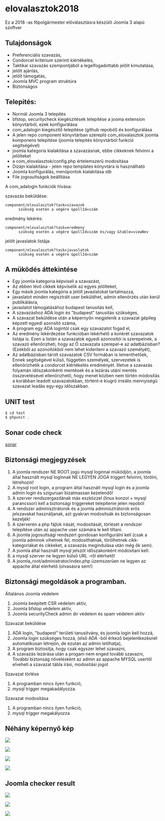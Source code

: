 # elovalasztok2018
Ez a 2018 -as főpolgármester előválasztásra készülő Joomla 3 alapú szoftver

Tulajdonságok
-------------

- Preferenciális szavazás,
- Condorcet kritérium szerinti kiértékelés,
- Taktikai szavazás szempontjából a legelfogadottabb jelölt kimutatása,
- jelölt ajánlás,
- jelölt támogatás,
- Joomla MVC program struktúra
- Biztonságos

Telepités:
----------

- Normál Joomla 3 telepités
- bfstop, securitycheck kiegészitések telepitése a jooma extension könyvtárból, ezek konfigurálása
- com_adalogin kiegészitő telepitése (github repoból) és konfigurálása
- A jelen repo component könyvtárban szerepló com_elovalasztok joomla komponens telepitése (joomla telepités könyvtárból funkció segitségével)
- joomla kategoria kialakitása a szavazásnak, ebbe cikkeknek felvinni a jelölteket
- a com_elovalasztok/config.php értelemszerű modosítása
- Dizájn kialakitása - jelen repo templates könyvtára is használható
- Joomla konfigurálás, menüpontok kialakitása stb
- File jogosultságok beállítása

A com_adalogin funkciók hívása:

szavazás beküldése:
```
component/elovalasztok?task=szavazok   
      szükség esetén a végére &pollId=szám 
```
eredmény lekérés:
```
component/elovalasztok?task=eredmeny
      szükség esetén a végére &pollId=szám és/vagy &table=viewNev
```
jelölt javaslatok listája:
```
component/elovalasztok?task=javaslatok
      szükség esetén a végére &pollId=szám
```


A müködés áttekintése
---------------------

- Egy joomla kategoria képviseli a szavazást,
- Az ebben lévő cikkek képviselik az egyes jelölteket,
- Egy másik joomla kategória a jelölt javaslatokat tartalmazza,
- javaslatot minden regisztrált user beküldhet, admin ellenörzés után kerül publikálásra,
- javaslatot támogatásához budapest tanusitás kell,
- A szavazáshoz ADA login és "budapest" tanusitás szükséges,
- A szavazat beküldése után a képernyőn megjelenik a szavazat gépileg képzett egyedi azonsító száma,
- A program egy ADA logintól csak egy szavazatot fogad el,
- Az eredmény lekérdezése funkcióban lekérhető a konkrét szavazatok listája is. Ezen a listán a szavazatok egyedi azonosítói is szerepelnek, a szavazó ellenőrizheti, hogy az Ő szavazata szerepel-e az adatbázisban? (Ezekből az azonoítókból nem lehet kideriteni a szavazó személyét),
- Az adatbázisban tárolt szavazatok CSV formában is lementhetőek, Ennek segitségével külső, független személyek, szervezetek is ellenörizhetik a condorcet kiértékelés eredményét. Illetve a szavazás folyamán idöszakonkénti mentések és a lezárás utáni mentés összevetésével ellenörizhető, hogy menet közben nem történ módosítás a korábban leadott szavazatokban, történt-e kiugró irreális mennyiségű szavazat leadás egy-egy időszakban.
 

UNIT test
---------


```
$ cd test
$ phpunit .
```

Sonar code check
----------------

[sonar](https://sonarcloud.io/dashboard?id=utopszkij_elovalasztok2018)

Biztonsági megjegyzések
-----------------------

1. A joomla rendszer NE ROOT jogú mysql loginnal müködjön, a joomla által használt mysql loginnak NE LEGYEN JOGA triggert felvinni, törölni, létrehozni!
2. A mysql root login, a program által használt mysql login és a joomla admin login és sziguruan bizalmassan kezelendő!
3. A szerver rendszergazdának más eszközzel (linux konzol + mysql parancssor) kell a biztonsági triggereket telepítenie jelen repoból
4. A rendszer adminisztrátorok és a joomla adminisztrátorok erős jelszavakat használjanak, azt gyakran modosítsák és biztonságosan kezeljék!
5. A szerveren a php fájlok irását, modosítását, törlését a rendszer telepítése után az appache user számára le kell tiltani.
6. A joomla jogosultsági rendszert gondosan konfigurálni kell (csak a joomla adminok vihetnek fel, modosithatnak, törölhetnek cikk-kategoriákat és cikkeket, a szavazás megindulása után még ők sem).
7. A joomla által használt mysql jelszót időszakonként módosítani kell.
8. a mysql szerver ne legyen külső URL -ről elérhető!
9. A joomla_root/administrator/index.php üzemszerüen ne legyen az appache által elérhető (olvasásra sem!)


Biztonsági megoldások a programban.
-----------------------------------

Általános Joomla védelem

1. Joomla beépített CSR védelem aktív,
2. Joomla bfstop védelem aktív,
3. Joomla securityCheck admin dir védelem és spam védelem aktív


Szavazat beküldése

1. ADA login, "budapest" területi tanusitvány, és joomla login  kell hozzá,
2. Joomla login szükséges hozzá, (első ADA -ból érkező bejelentkezésnél automatikusan létrejön, de ezután az admin letilhatja),
3. A program biztositja, hogy csak egyszer lehet szavazni,
4. A szavazás lezárása után a progam nem enged tovább szavazni, További biztonság növelésként az admin az appache MYSQL usertől elveheti a szavazat tábla írási, modositási jogot

Szavazat törlése

1. A programban nincs ilyen funkció,
2. mysql trigger megakadályozza.

Szavazat modosítása

1. A programban nincs ilyen funkció,
2. mysql trigger megakályozza

Néhány képernyő kép
-------------------

![](images/eloval1.png)

![](images/eloval2.png)

![](images/eloval3.png)

![](images/eloval4.png)

Joomla checker result
---------------------

![](images/eloval-check1.png)

![](images/eloval-check2.png)

![](images/eloval-check3.png)



